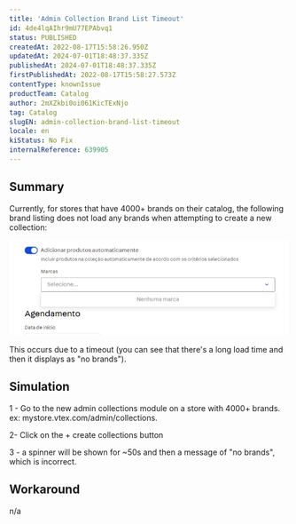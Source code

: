 ```yaml
---
title: 'Admin Collection Brand List Timeout'
id: 4de4lqAIhr9mU77EPAbvq1
status: PUBLISHED
createdAt: 2022-08-17T15:58:26.950Z
updatedAt: 2024-07-01T18:48:37.335Z
publishedAt: 2024-07-01T18:48:37.335Z
firstPublishedAt: 2022-08-17T15:58:27.573Z
contentType: knownIssue
productTeam: Catalog
author: 2mXZkbi0oi061KicTExNjo
tag: Catalog
slugEN: admin-collection-brand-list-timeout
locale: en
kiStatus: No Fix
internalReference: 639905
---
```


## Summary


Currently, for stores that have 4000+ brands on their catalog, the following brand listing does not load any brands when attempting to create a new collection:

 ![](https://raw.githubusercontent.com/vtexdocs/help-center-content/refs/heads/main/docs/en/known-issues/Catalog/admin-collection-brand-list-timeout_1.png)

This occurs due to a timeout (you can see that there's a long load time and then it displays as "no brands").






## Simulation


1 - Go to the new admin collections module on a store with 4000+ brands. ex: mystore.vtex.com/admin/collections.

2- Click on the + create collections button

3 - a spinner will be shown for ~50s and then a message of "no brands", which is incorrect.





## Workaround


n/a

